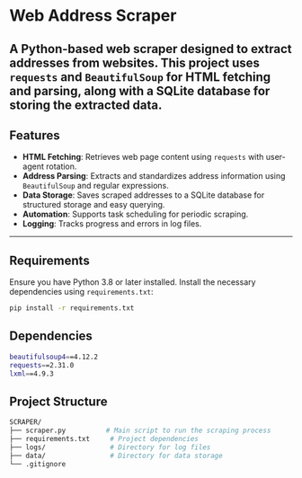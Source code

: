 # Web Address Scraper
A Python-based web scraper designed to extract addresses from websites. This project uses `requests` and `BeautifulSoup` for HTML fetching and parsing, 
along with a SQLite database for storing the extracted data.
---

## Features

- **HTML Fetching**: Retrieves web page content using `requests` with user-agent rotation.
- **Address Parsing**: Extracts and standardizes address information using `BeautifulSoup` and regular expressions.
- **Data Storage**: Saves scraped addresses to a SQLite database for structured storage and easy querying.
- **Automation**: Supports task scheduling for periodic scraping.
- **Logging**: Tracks progress and errors in log files.
  

---
## Requirements

Ensure you have Python 3.8 or later installed. Install the necessary dependencies using `requirements.txt`:

```bash
pip install -r requirements.txt
```
## Dependencies
```bash
beautifulsoup4==4.12.2
requests==2.31.0
lxml==4.9.3
```
## Project Structure
```bash
SCRAPER/
├── scraper.py          # Main script to run the scraping process
├── requirements.txt     # Project dependencies
├── logs/                # Directory for log files
├── data/                # Directory for data storage
└── .gitignore           
```
